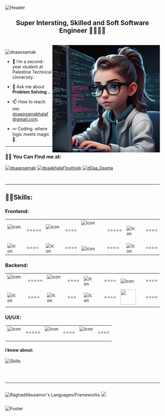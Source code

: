 ![Header](https://capsule-render.vercel.app/api?type=waving&color=d7cab3&height=222&section=header&text=Hi,%20I'm%20Doa'a%20Osama%20Khalaf!%20%F0%9F%91%8B&fontSize=45&colorA=8ECF6E&colorB=61BD4F&width=1000&fontColor=ffffff)
<h2 align="center"> Super Intersting, Skilled and Soft  Software Engineer 👩🏻‍💻💎 </h2>

<br>

<img align="right" alt="Coding" width="350" src="dddd.png">

<p align="left"> 
  <img src="https://komarev.com/ghpvc/?username=doaaosamak&label=Profile%20views&color=0e75b6&style=flat" alt="doaaosamak" /> 
</p>

- 🔭 I’m a second-year student at Palestine Technical University.

- 💬 Ask me about **Problem Solving ..**

- 📫 How to reach me: [doaaosamakhalaf@gmail.com](mailto:doaaosamakhalaf@gmail.com).

- 💤 Coding: where logic meets magic 🧠.

----
<h3 align="left">👋🏻 You Can Find me at:</h3>

<p align="left">
   <a href="https://www.linkedin.com/in/duaaosama/" target="blank"><img align="center" src="https://raw.githubusercontent.com/rahuldkjain/github-profile-readme-generator/master/src/images/icons/Social/linked-in-alt.svg" alt="doaaosamak" height="30" width="40" /></a>
  <a href="https://codeforces.com/profile/doaakhalaf1outlook" target="blank"><img align="center" src="https://raw.githubusercontent.com/rahuldkjain/github-profile-readme-generator/master/src/images/icons/Social/codeforces.svg" alt="doaakhalaf1outlook" height="30" width="40" /></a>
  <a href="https://leetcode.com/DoaaOsamaK/" target="blank"><img align="center" src="https://raw.githubusercontent.com/rahuldkjain/github-profile-readme-generator/master/src/images/icons/Social/leet-code.svg" alt="d0aa_0sama" height="30" width="40" /></a>
</p>

<br>

---


<h2 align="left">🙌🏻Skills:</h2>

### Frontend:

<table>
  <tr>
<td><div style="display: flex; align-items: flex-start;"><img src="https://skillicons.dev/icons?i=html&perline=11" alt="icon" width="45" height="45" /></div></td>
    <td>⭐⭐⭐⭐⭐</td>
<td><div style="display: flex; align-items: flex-start;"><img src="https://skillicons.dev/icons?i=css&perline=11" alt="icon" width="45" height="45" /></div></td>
    <td>⭐⭐⭐⭐</td>
    <td> <div style="display: flex; align-items: flex-start;"><img src="https://techstack-generator.vercel.app/js-icon.svg" alt="icon" width="70" height="70" /></div> 
</td>
    <td>⭐⭐⭐⭐⭐</td>
    <td>    <img src="https://skillicons.dev/icons?i=bootstrap&perline=11" alt="icon" style="width: 50px; height: 50px; margin-right: 18px; margin-bottom: 0px;" />
</td>
    <td>⭐⭐⭐⭐</td>
  </tr>
  <tr>
    <td>    <img src="https://techstack-generator.vercel.app/sass-icon.svg" alt="icon" width="65" style="width: 60px; height: 60px; margin-right: 18px; margin-bottom: 0px;" />
</td>
    <td>⭐⭐⭐⭐</td>
    <td>    <img src="https://skillicons.dev/icons?i=tailwind&perline=11" alt="icon" style="width: 60px; height: 60px; margin-right: 18px; margin-bottom: 0px;" />
</td>
    <td>⭐⭐⭐⭐</td>
    <td>    <img src="https://techstack-generator.vercel.app/react-icon.svg" alt="icon" width="65" style="width: 60px; height: 60px; margin-right: 18px; margin-bottom: 0px;" />
</td>
    <td>⭐⭐⭐⭐</td>
    <td>    <img src="https://skillicons.dev/icons?i=jquery&perline=11" alt="icon" style="width: 50px; height: 50px; margin-right: 18px; margin-bottom: 0px;" />
</td>
    <td>⭐⭐⭐⭐</td>
  </tr>
</table>

### Backend:

<table>
  <tr>
<td><div style="display: flex; align-items: flex-start;"><img src="https://skillicons.dev/icons?i=cs&perline=11" alt="icon" width="45" height="45" /></div></td>
    <td>⭐⭐⭐⭐⭐</td>
<td><div style="display: flex; align-items: flex-start;"><img src="https://skillicons.dev/icons?i=mysql&perline=11" alt="icon" width="45" height="45" /></div></td>
    <td>⭐⭐⭐⭐</td>
    <td>    <img src="https://skillicons.dev/icons?i=mongodb&perline=11" alt="icon" style="width: 50px; height: 50px; margin-right: 18px; margin-bottom: 0px;" />
</td>
    <td>⭐⭐⭐⭐</td>
    <td>    <img src="https://skillicons.dev/icons?i=fastapi&perline=11" alt="icon" style="width: 50px; height: 50px; margin-right: 18px; margin-bottom: 0px;" />
</td>
    <td>⭐⭐⭐⭐</td>
  </tr>
  <tr>
    <td>    <img src="https://skillicons.dev/icons?i=nextjs&perline=11" alt="icon" style="width: 60px; height: 60px; margin-right: 18px; margin-bottom: 0px;" />
</td>
    <td>⭐⭐⭐⭐</td>
    <td>    <img src="https://skillicons.dev/icons?i=express&perline=11" alt="icon" style="width: 50px; height: 50px; margin-right: 18px; margin-bottom: 0px;" />
</td>
    <td>⭐⭐⭐</td>
    <td>    <img src="https://skillicons.dev/icons?i=postman&perline=11" alt="icon" style="width: 50px; height: 50px; margin-right: 18px; margin-bottom: 0px;" />
</td>
    <td>⭐⭐⭐⭐</td>
     <td>    <img src="https://www.vectorlogo.zone/logos/atlassian_jira/atlassian_jira-icon.svg" style="width: 50px; height: 50px; margin-right: 18px; margin-bottom: 0px;" />
</td>
    <td>⭐⭐⭐⭐</td>
  </tr>
</table>


### UI/UX:
<table>
  <tr>
<td><div style="display: flex; align-items: flex-start;"><img src="https://skillicons.dev/icons?i=figma&perline=11" alt="icon" width="45" height="45" /></div></td>
    <td>⭐⭐⭐⭐⭐</td>
<td><div style="display: flex; align-items: flex-start;"><img src="https://skillicons.dev/icons?i=photoshop&perline=11" alt="icon" width="45" height="45" /></div></td>
    <td>⭐⭐⭐⭐</td>
    <td> <div style="display: flex; align-items: flex-start;"><img src="https://skillicons.dev/icons?i=illustrator&perline=11" alt="icon" width="45" height="45" /></div> 
</td>
    <td>⭐⭐⭐⭐</td>

   
</table>

<h4 align="left">I know about:</h4>


![Skills](https://skillicons.dev/icons?i=git,github,bash,md,vscode,flutter,unity,autocad&perline=11)

<br>

<!-- 
<div style="display: flex; align-items: flex-start;"><img src="https://techstack-generator.vercel.app/webpack-icon.svg" alt="icon" width="65" height="65" />
</div><div style="display: flex; align-items: flex-start;"><img src="https://techstack-generator.vercel.app/github-icon.svg" alt="icon" width="65" height="65" />
 -->

<br>

-------

<div style="display: flex; align-items: flex-start;">

  <p align = "center">
 <img src = "https://github-readme-stats.vercel.app/api/top-langs?username=Doaaosamak&show_icons=true&count_private=true&locale=en&layout=compact&langs_count=10&hide_border=true&bg_color=0d1117&title_color=559ff4&text_color=fcfcfc&icon_color=559ff4" alt = "RaghadAbusamor's Languages/Frameworks" width = 350 />
<img width=545 src="https://github-profile-summary-cards.vercel.app/api/cards/profile-details?username=doaaosamak&theme=gruvbox&hide_border=true" /></p>

<br> 

<!-- <img src="https://techstack-generator.vercel.app/ts-icon.svg" alt="icon" width="86" height="86" /> -->
<!-- <img src="https://techstack-generator.vercel.app/redux-icon.svg" alt="icon" width="86" height="86" />
<img src="https://techstack-generator.vercel.app/sass-icon.svg" alt="icon" width="86" height="86" /> -->
<!-- <img src="https://techstack-generator.vercel.app/webpack-icon.svg" alt="icon" width="86" height="86" /> -->
<!-- <img src="https://techstack-generator.vercel.app/gatsby-icon.svg" alt="icon" width="86" height="86" /> -->
<!-- <img src="https://techstack-generator.vercel.app/jest-icon.svg" alt="icon" width="86" height="86" /> -->
<!-- <img src="https://techstack-generator.vercel.app/eslint-icon.svg" alt="icon" width="86" height="86" /> -->
<!-- <img src="https://techstack-generator.vercel.app/docker-icon.svg" alt="icon" width="86" height="86" /> -->
<!-- <img src="https://techstack-generator.vercel.app/aws-icon.svg" alt="icon" width="86" height="86" /> -->
<!-- <img src="https://techstack-generator.vercel.app/restapi-icon.svg" alt="icon" width="86" height="86" /> -->
</div>

<!-- < ![gitartwork](gitartwork.svg)
![snake gif](https://github.com/doaaosamak/doaaosamak/blob/output/github-contribution-grid-snake.gif)
/> -->

![Footer](https://capsule-render.vercel.app/api?type=waving&color=d7cab3&height=111&section=footer&colorA=8ECF6E&colorB=61BD4F)

